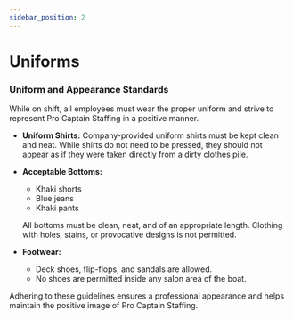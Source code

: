 ```yaml
---
sidebar_position: 2
---
```


# Uniforms

### Uniform and Appearance Standards

While on shift, all employees must wear the proper uniform and strive to represent Pro Captain Staffing in a positive manner.

- **Uniform Shirts:** Company-provided uniform shirts must be kept clean and neat. While shirts do not need to be pressed, they should not appear as if they were taken directly from a dirty clothes pile.
  
- **Acceptable Bottoms:** 
  - Khaki shorts
  - Blue jeans
  - Khaki pants
  
  All bottoms must be clean, neat, and of an appropriate length. Clothing with holes, stains, or provocative designs is not permitted.

- **Footwear:** 
  - Deck shoes, flip-flops, and sandals are allowed. 
  - No shoes are permitted inside any salon area of the boat.

Adhering to these guidelines ensures a professional appearance and helps maintain the positive image of Pro Captain Staffing.

